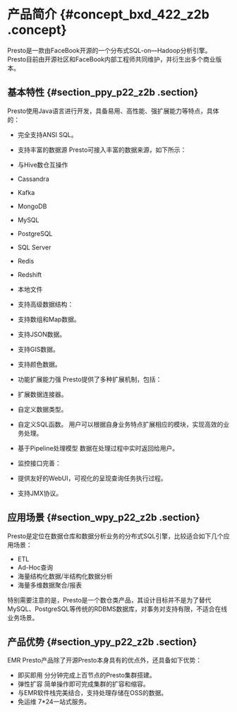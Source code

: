 # 产品简介 {#concept_bxd_422_z2b .concept}

Presto是一款由FaceBook开源的一个分布式SQL-on—Hadoop分析引擎。Presto目前由开源社区和FaceBook内部工程师共同维护，并衍生出多个商业版本。

## 基本特性 {#section_ppy_p22_z2b .section}

Presto使用Java语言进行开发，具备易用、高性能、强扩展能力等特点，具体的：

-   完全支持ANSI SQL。
-   支持丰富的数据源 Presto可接入丰富的数据来源，如下所示：

-   与Hive数仓互操作
-   Cassandra
-   Kafka
-   MongoDB
-   MySQL
-   PostgreSQL
-   SQL Server
-   Redis
-   Redshift
-   本地文件
-   支持高级数据结构：

-   支持数组和Map数据。
-   支持JSON数据。
-   支持GIS数据。
-   支持颜色数据。
-   功能扩展能力强 Presto提供了多种扩展机制，包括：

-   扩展数据连接器。
-   自定义数据类型。
-   自定义SQL函数。
    用户可以根据自身业务特点扩展相应的模块，实现高效的业务处理。

-   基于Pipeline处理模型 数据在处理过程中实时返回给用户。

-   监控接口完善：

-   提供友好的WebUI，可视化的呈现查询任务执行过程。
-   支持JMX协议。

## 应用场景 {#section_wpy_p22_z2b .section}

Presto是定位在数据仓库和数据分析业务的分布式SQL引擎，比较适合如下几个应用场景：

-   ETL
-   Ad-Hoc查询
-   海量结构化数据/半结构化数据分析
-   海量多维数据聚合/报表

特别需要注意的是，Presto是一个数仓类产品，其设计目标并不是为了替代MySQL、PostgreSQL等传统的RDBMS数据库，对事务对支持有限，不适合在线业务场景。

## 产品优势 {#section_ypy_p22_z2b .section}

EMR Presto产品除了开源Presto本身具有的优点外，还具备如下优势：

-   即买即用 分分钟完成上百节点的Presto集群搭建。
-   弹性扩容 简单操作即可完成集群的扩容和缩容。
-   与EMR软件栈完美结合，支持处理存储在OSS的数据。
-   免运维 7\*24一站式服务。

